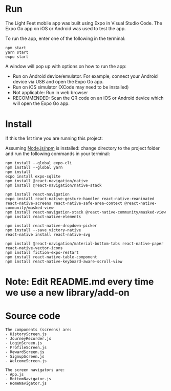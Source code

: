 # Run

The Light Feet mobile app was built using Expo in Visual Studio Code.
The Expo Go app on iOS or Android was used to test the app.

To run the app, enter one of the following in the terminal:
```shell
npm start
yarn start
expo start
```

A window will pop up with options on how to run the app:
- Run on Android device/emulator. For example, connect your Android device via USB and open the Expo Go app.
- Run on iOS simulator (XCode may need to be installed)
- Not applicable: Run in web browser
- RECOMMENDED: Scan the QR code on an iOS or Android device which will open the Expo Go app.

# Install

If this the 1st time you are running this project:

Assuming [Node.js/npm](https://nodejs.org/en/) is installed: change directory
to the project folder and run the following commands in your terminal:

```shell
npm install --global expo-cli
npm install --global yarn
npm install
expo install expo-sqlite
npm install @react-navigation/native
npm install @react-navigation/native-stack

npm install react-navigation
expo install react-native-gesture-handler react-native-reanimated react-native-screens react-native-safe-area-context @react-native-community/masked-view
npm install react-navigation-stack @react-native-community/masked-view
npm install react-native-elements

npm install react-native-dropdown-picker
npm install --save victory-native
react-native install react-native-svg

npm install @react-navigation/material-bottom-tabs react-native-paper react-native-vector-icons
npm install fiction-expo-restart
npm install react-native-table-component
npm install react-native-keyboard-aware-scroll-view
```

# Note: Edit README.md every time we use a new library/add-on


# Source code
```shell
The components (screens) are:
- HistoryScreen.js
- JourneyRecorder.js
- LoginScreen.js
- ProfileScreen.js
- RewardScreen.js
- SignupScreen.js
- WelcomeScreen.js

The screen navigators are:
- App.js
- BottomNavigator.js
- HomeNavigator.js
```

